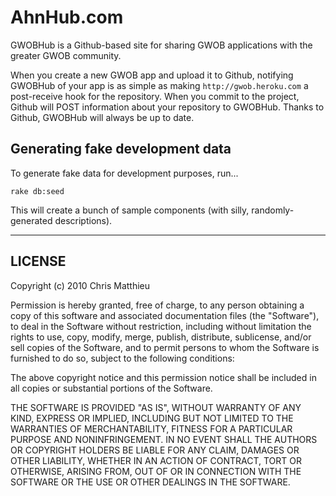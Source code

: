 AhnHub.com
==========

GWOBHub is a Github-based site for sharing GWOB applications with the greater GWOB community.

When you create a new GWOB app and upload it to Github, notifying GWOBHub of your app is as simple as making `http://gwob.heroku.com` a post-receive hook for the repository. When you commit to the project, Github will POST information about your repository to GWOBHub. Thanks to Github, GWOBHub will always be up to date.

Generating fake development data
----------

To generate fake data for development purposes, run...

    rake db:seed

This will create a bunch of sample components (with silly, randomly-generated descriptions).

-------

LICENSE
-------
Copyright (c) 2010 Chris Matthieu

Permission is hereby granted, free of charge, to any person obtaining a copy
of this software and associated documentation files (the "Software"), to deal
in the Software without restriction, including without limitation the rights
to use, copy, modify, merge, publish, distribute, sublicense, and/or sell
copies of the Software, and to permit persons to whom the Software is
furnished to do so, subject to the following conditions:

The above copyright notice and this permission notice shall be included in
all copies or substantial portions of the Software.

THE SOFTWARE IS PROVIDED "AS IS", WITHOUT WARRANTY OF ANY KIND, EXPRESS OR
IMPLIED, INCLUDING BUT NOT LIMITED TO THE WARRANTIES OF MERCHANTABILITY,
FITNESS FOR A PARTICULAR PURPOSE AND NONINFRINGEMENT. IN NO EVENT SHALL THE
AUTHORS OR COPYRIGHT HOLDERS BE LIABLE FOR ANY CLAIM, DAMAGES OR OTHER
LIABILITY, WHETHER IN AN ACTION OF CONTRACT, TORT OR OTHERWISE, ARISING FROM,
OUT OF OR IN CONNECTION WITH THE SOFTWARE OR THE USE OR OTHER DEALINGS IN
THE SOFTWARE.
